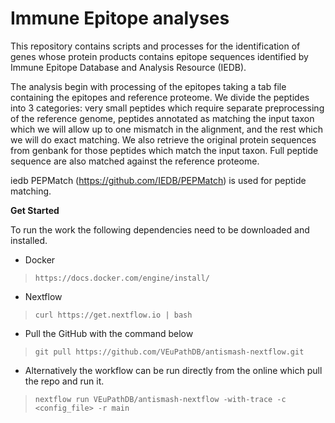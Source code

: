 # Immune Epitope analyses
This repository contains scripts and processes for the identification of genes whose protein products contains epitope sequences identified by  Immune Epitope Database and Analysis Resource (IEDB).


The analysis begin with processing of the epitopes taking a tab file containing the epitopes and reference proteome.  We divide the peptides into 3 categories:  very small peptides which require separate preprocessing of the reference genome, peptides annotated as matching the input taxon which we will allow up to one mismatch in the alignment, and the rest which we will do exact matching.  We also retrieve the original protein sequences from genbank for those peptides which match the input taxon.  Full peptide sequence are also matched against the reference proteome.

iedb PEPMatch (https://github.com/IEDB/PEPMatch) is used for peptide matching.


**<p align=left>Get Started</p>**
To run the work the following dependencies need to be downloaded and installed. 

* Docker 
> `https://docs.docker.com/engine/install/`
* Nextflow
> `curl https://get.nextflow.io | bash`

* Pull the GitHub with the command below
> `git pull https://github.com/VEuPathDB/antismash-nextflow.git`
* Alternatively the workflow can be run directly from the online which pull the repo and run it.
> `nextflow run VEuPathDB/antismash-nextflow -with-trace -c <config_file> -r main`